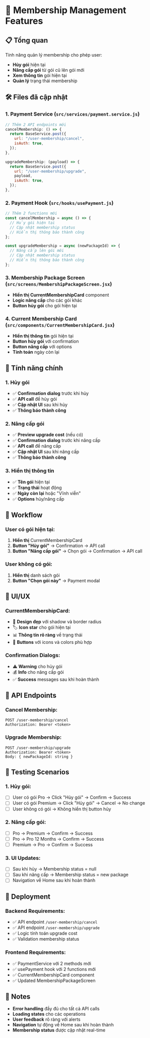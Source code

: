 # 🎯 Membership Management Features

## 📋 **Tổng quan**

Tính năng quản lý membership cho phép user:

- **Hủy gói** hiện tại
- **Nâng cấp gói** từ gói cũ lên gói mới
- **Xem thông tin** gói hiện tại
- **Quản lý** trạng thái membership

## 🛠️ **Files đã cập nhật**

### **1. Payment Service (`src/services/payment.service.js`)**

```javascript
// Thêm 2 API endpoints mới
cancelMembership: () => {
  return BaseService.post({
    url: "/user-membership/cancel",
    isAuth: true,
  });
},

upgradeMembership: (payload) => {
  return BaseService.post({
    url: "/user-membership/upgrade",
    payload,
    isAuth: true,
  });
},
```

### **2. Payment Hook (`src/hooks/usePayment.js`)**

```javascript
// Thêm 2 functions mới
const cancelMembership = async () => {
  // Hủy gói hiện tại
  // Cập nhật membership status
  // Hiển thị thông báo thành công
};

const upgradeMembership = async (newPackageId) => {
  // Nâng cấp lên gói mới
  // Cập nhật membership status
  // Hiển thị thông báo thành công
};
```

### **3. Membership Package Screen (`src/screens/MembershipPackageScreen.jsx`)**

- **Hiển thị CurrentMembershipCard** component
- **Logic nâng cấp** cho các gói khác
- **Button hủy gói** cho gói hiện tại

### **4. Current Membership Card (`src/components/CurrentMembershipCard.jsx`)**

- **Hiển thị thông tin** gói hiện tại
- **Button hủy gói** với confirmation
- **Button nâng cấp** với options
- **Tính toán** ngày còn lại

## 🎯 **Tính năng chính**

### **1. Hủy gói**

- ✅ **Confirmation dialog** trước khi hủy
- ✅ **API call** để hủy gói
- ✅ **Cập nhật UI** sau khi hủy
- ✅ **Thông báo thành công**

### **2. Nâng cấp gói**

- ✅ **Preview upgrade cost** (nếu có)
- ✅ **Confirmation dialog** trước khi nâng cấp
- ✅ **API call** để nâng cấp
- ✅ **Cập nhật UI** sau khi nâng cấp
- ✅ **Thông báo thành công**

### **3. Hiển thị thông tin**

- ✅ **Tên gói** hiện tại
- ✅ **Trạng thái** hoạt động
- ✅ **Ngày còn lại** hoặc "Vĩnh viễn"
- ✅ **Options** hủy/nâng cấp

## 🔄 **Workflow**

### **User có gói hiện tại:**

1. **Hiển thị** CurrentMembershipCard
2. **Button "Hủy gói"** → Confirmation → API call
3. **Button "Nâng cấp gói"** → Chọn gói → Confirmation → API call

### **User không có gói:**

1. **Hiển thị** danh sách gói
2. **Button "Chọn gói này"** → Payment modal

## 📱 **UI/UX**

### **CurrentMembershipCard:**

- 🎨 **Design đẹp** với shadow và border radius
- 🏷️ **Icon star** cho gói hiện tại
- 📊 **Thông tin rõ ràng** về trạng thái
- 🔘 **Buttons** với icons và colors phù hợp

### **Confirmation Dialogs:**

- ⚠️ **Warning** cho hủy gói
- 💰 **Info** cho nâng cấp gói
- ✅ **Success** messages sau khi hoàn thành

## 🔧 **API Endpoints**

### **Cancel Membership:**

```
POST /user-membership/cancel
Authorization: Bearer <token>
```

### **Upgrade Membership:**

```
POST /user-membership/upgrade
Authorization: Bearer <token>
Body: { newPackageId: string }
```

## 🧪 **Testing Scenarios**

### **1. Hủy gói:**

- [ ] User có gói Pro → Click "Hủy gói" → Confirm → Success
- [ ] User có gói Premium → Click "Hủy gói" → Cancel → No change
- [ ] User không có gói → Không hiển thị button hủy

### **2. Nâng cấp gói:**

- [ ] Pro → Premium → Confirm → Success
- [ ] Pro → Pro 12 Months → Confirm → Success
- [ ] Premium → Pro → Confirm → Success

### **3. UI Updates:**

- [ ] Sau khi hủy → Membership status = null
- [ ] Sau khi nâng cấp → Membership status = new package
- [ ] Navigation về Home sau khi hoàn thành

## 🚀 **Deployment**

### **Backend Requirements:**

- ✅ API endpoint `/user-membership/cancel`
- ✅ API endpoint `/user-membership/upgrade`
- ✅ Logic tính toán upgrade cost
- ✅ Validation membership status

### **Frontend Requirements:**

- ✅ PaymentService với 2 methods mới
- ✅ usePayment hook với 2 functions mới
- ✅ CurrentMembershipCard component
- ✅ Updated MembershipPackageScreen

## 📝 **Notes**

- **Error handling** đầy đủ cho tất cả API calls
- **Loading states** cho các operations
- **User feedback** rõ ràng với alerts
- **Navigation** tự động về Home sau khi hoàn thành
- **Membership status** được cập nhật real-time
